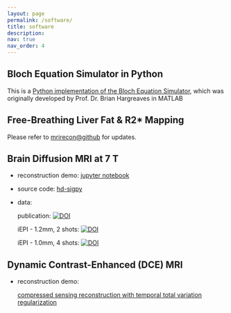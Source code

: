 ```yaml
---
layout: page
permalink: /software/
title: software
description:
nav: true
nav_order: 4
---
```


## Bloch Equation Simulator in Python

This is a [Python implementation of the Bloch Equation Simulator](https://github.com/ZhengguoTan/BlochSim), which was originally developed by Prof. Dr. Brian Hargreaves in MATLAB

## Free-Breathing Liver Fat & R2* Mapping

Please refer to [mrirecon@github](https://github.com/mrirecon/multi-echo-liver) for updates.

## Brain Diffusion MRI at 7 T

* reconstruction demo: [jupyter notebook](https://github.com/ZhengguoTan/NAViEPI)

* source code: [hd-sigpy](https://github.com/ZhengguoTan/sigpy)

* data:

    publication: [![DOI](https://zenodo.org/badge/DOI/10.5281/zenodo.10474402.svg)](https://doi.org/10.5281/zenodo.10474402)

    iEPI - 1.2mm, 2 shots: [![DOI](https://zenodo.org/badge/DOI/10.5281/zenodo.10531987.svg)](https://doi.org/10.5281/zenodo.10531987)

    iEPI - 1.0mm, 4 shots: [![DOI](https://zenodo.org/badge/DOI/10.5281/zenodo.10668487.svg)](https://doi.org/10.5281/zenodo.10668487)

## Dynamic Contrast-Enhanced (DCE) MRI

* reconstruction demo:

    [compressed sensing reconstruction with temporal total variation regularization](https://github.com/ZhengguoTan/demo_dce_recon)
